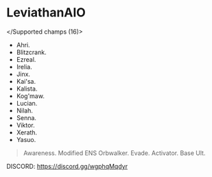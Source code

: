 # LeviathanAIO

</Supported champs (16)>
  - Ahri.
  - Blitzcrank.
  - Ezreal.
  - Irelia.
  - Jinx.
  - Kai'sa.
  - Kalista.
  - Kog'maw.
  - Lucian.
  - Nilah.
  - Senna.
  - Viktor.
  - Xerath.
  - Yasuo.

> Awareness.
> Modified ENS Orbwalker.
> Evade.
> Activator.
> Base Ult.

DISCORD: https://discord.gg/wgphqMqdyr
